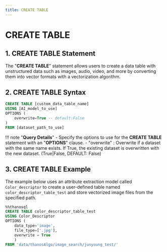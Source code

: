```yaml
---
title: CREATE TABLE
---
```


# __CREATE TABLE__

## __1. CREATE TABLE Statement__
The "__CREATE TABLE__" statement allows users to create a data table with unstructured data such as images, audio, video, and more by converting them into vector formats with a vectorization algorithm.

## __2. CREATE TABLE Syntax__

```sql
CREATE TABLE [custom_data_table_name]
USING [AI_model_to_use]
OPTIONS (
    overwrite=True -- default:False
) 
FROM [dataset_path_to_use]
```

!!! note "__Query Details__"
    - Specify the options to use for the __CREATE TABLE__ statement with an "__OPTIONS__" clause.
        - "overwrite" : Overwrite if a dataset with the same name exists. If True, the existing dataset is overwritten with the new dataset. (True|False, DEFAULT: False)

## __3. CREATE TABLE Example__
The example below uses an attribute extraction model called `Color_descriptor` to create a user-defined table named `color_descriptor_table_test` and store vectorized image files from the specified path.

```sql
%%thanosql
CREATE TABLE color_descriptor_table_test
USING Color_Descriptor
OPTIONS (
    data_type='image',
    file_type=['.jpg'],
    overwrite = True
    )
FROM 'data/thanosAlgo/image_search/junyoung_test/'
```
